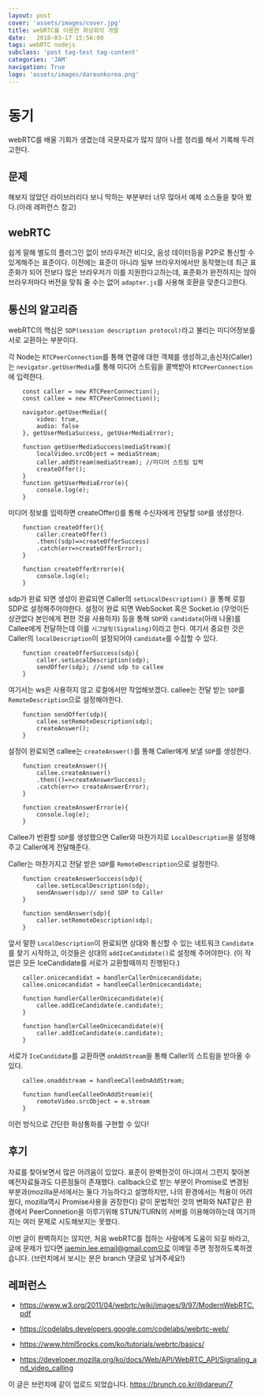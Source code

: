```yaml
---
layout: post
cover: 'assets/images/cover.jpg'
title: webRTC를 이용한 화상회의 개발
date:   2018-03-17 15:56:00
tags: webRTC nodejs
subclass: 'post tag-test tag-content'
categories: 'JAM'
navigation: True
logo: 'assets/images/dareunkorea.png'
---
```


# 동기
webRTC를 배울 기회가 생겼는데 국문자료가 많지 않아 나름 정리를 해서 기록해 두려고한다.

## 문제
해보지 않았던 라이브러리다 보니 막하는 부분부터 너무 많아서 예제 소스들을 찾아 봤다.(아래 레퍼런스 참고)

## webRTC

쉽게 말해 별도의 플러그인 없이 브라우저간 비디오, 음성 데이터등을 P2P로 통신할 수 있게해주는 표준이다. 이전에는 표준이 아니라 일부 브라우저에서만 동작했는데 최근 표준화가 되어 전보다 많은 브라우저가 이를 지원한다고하는데, 표준화가 완전하지는 않아 브라우저마다 버전을 맞춰 줄 수는 없어 `adapter.js`를 사용해 호환을 맞춘다고한다.

## 통신의 알고리즘

webRTC의 핵심은 `SDP(session description protocol)`라고 불리는 미디어정보를 서로 교환하는 부분이다.

각 Node는 `RTCPeerConnection`를 통해 연결에 대한 객체를 생성하고,송신자(Caller)는 `nevigator.getUserMedia`를 통해 미디어 스트림을 콜백받아 `RTCPeerConnection`에 입력한다.

```
    const caller = new RTCPeerConnection();
    const callee = new RTCPeerConnection();

    navigator.getUserMedia({
        video: true,
        audio: false
    }, getUserMediaSuccess, getUserMediaError);

    function getUserMediaSuccess(mediaStream){
        localVideo.srcObject = mediaStream;
        caller.addStream(mediaStream); //미디어 스트림 입력
        createOffer();
    }
    function getUserMediaError(e){
        console.log(e);
    }
```
미디어 정보를 입력하면 createOffer()를 통해 수신자에게 전달할 `SDP`를 생성한다. 

```
    function createOffer(){
        caller.createOffer()
        .then((sdp)=>createOfferSuccess)
        .catch(err=>createOfferError);
    }

    function createOfferError(e){
        console.log(e);
    }
```

sdp가 완료 되면 생성이 완료되면 Caller의 `setLocalDescription()`  을 통해 로컬SDP로 설정해주어야한다. 설정이 완료 되면 WebSocket 혹은 Socket.io (무엇이든 상관없다 본인에게 편한 것을 사용하자) 등을 통해  `SDP`와 `candidate`(아래 나올)를 Callee에게 전달하는데 이를 `시그널링(Signaling)`이라고 한다. 여기서 중요한 것은 Caller의 `localDescription`이 설정되어야 `candidate`를 수집할 수 있다.

```
    function createOfferSuccess(sdp){
        caller.setLocalDescription(sdp);
        sendOffer(sdp); //send sdp to callee
    }

```
여기서는 ws은 사용하지 않고 로컬에서만 작업해보겠다.
callee는 전달 받는 `SDP`를 `RemoteDescription`으로 설정해야한다.


```
    function sendOffer(sdp){
        callee.setRemoteDescription(sdp);
        createAnswer();
    }
``` 
설정이 완료되면 callee는 `createAnswer()`를 통해 Caller에게 보낼 `SDP`를 생성한다.

```
    function createAnswer(){
        callee.createAnswer()
        .then(()=>createAnswerSuccess);
        .catch(err=> createAnswerError);
    }

    function createAnswerError(e){
        console.log(e);
    }
```

Callee가 반환할 `SDP`를 생성했으면 Caller와 마찬가지로 `LocalDescription`을 설정해주고 Caller에게 전달해준다.

Caller는 마찬가지고 전달 받은 `SDP`를 `RemoteDescription`으로 설정한다.

```
    function createAnswerSuccess(sdp){
        callee.setLocalDescription(sdp);
        sendAnswer(sdp)// send SDP to Caller
    }

    function sendAnswer(sdp){
        caller.setRemoteDescription(sdp);
    }
```

앞서 말한 `LocalDescription`이 완료되면 상대와 통신할 수 있는 네트워크 `Candidate`를 찾기 시작하고, 이것들은 상대의 `addIceCandidate()`로 설정해 주어야한다. (이 작업은 모든 IceCandidate를 서로가 교환할때까지 진행된다.)

```
    caller.onicecandidat = handlerCallerOnicecandidate;
    callee.onicecandidat = handleeCallerOnicecandidate;
    
    function handlerCallerOnicecandidate(e){
        callee.addIceCandidate(e.candidate);
    }

    function handlerCalleeOnicecandidate(e){
        caller.addIceCandidate(e.candidate);
    }
```

서로가 `IceCandidate`를 교환하면 `onAddStream`을 통해 Caller의 스트림을 받아올 수 있다.

```
    callee.onaddstream = handleeCalleeOnAddStream;

    function handleeCalleeOnAddStream(e){
        remoteVideo.srcObject = e.stream
    }
```

이런 방식으로 간단한 화상통화를 구현할 수 있다!

## 후기

자료를 찾아보면서 많은 어려움이 있었다. 표준이 완벽한것이 아니여서 그런지 찾아본 예전자료들과도 다른점들이 존재했다. callback으로 받는 부분이 Promise로 변경된 부분과(mozilla문서에서는 둘다 가능하다고 설명하지만, 나의 환경에서는 적용이 어려웠다, mozilla역시 Promise사용을 권장한다) 같이 문법적인 것의 변화와 NAT같은 환경에서 PeerConnetion을 이루기위해 STUN/TURN의 서버를 이용해야하는데 여기까지는 여러 문제로 시도해보지는 못했다.

이번 글이 완벽하지는 않지만, 처음 webRTC를 접하는 사람에게 도움이 되길 바라고, 글에 문제가 있다면 jaemin.lee.email@gmail.com으로 이메일 주면 정정하도록하겠습니다. (브런치에서 보시는 분은 branch 댓글로 남겨주세요!)

## 레퍼런스

- https://www.w3.org/2011/04/webrtc/wiki/images/9/97/ModernWebRTC.pdf

- https://codelabs.developers.google.com/codelabs/webrtc-web/

- https://www.html5rocks.com/ko/tutorials/webrtc/basics/

- https://developer.mozilla.org/ko/docs/Web/API/WebRTC_API/Signaling_and_video_calling

이 글은 브런치에 같이 업로드 되었습니다.
https://brunch.co.kr/@dareun/7
